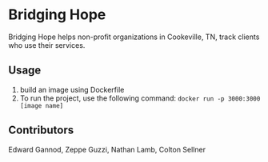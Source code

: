 # Bridging Hope
Bridging Hope helps non-profit organizations in Cookeville, TN, track clients who use their services.

## Usage
1. build an image using Dockerfile
2. To run the project, use the following command:
```docker run -p 3000:3000 [image name]```

## Contributors
Edward Gannod,
Zeppe Guzzi,
Nathan Lamb,
Colton Sellner
